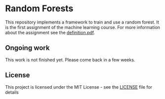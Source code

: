 # Random Forests
This repository implements a framework to train and use a random forest.
It is the first assignment of the machine learning course.
For more information about the assignment see the [definition.pdf](definition.pdf).

## Ongoing work
This work is not finished yet. Please come back in a few weeks.

## License
This project is licensed under the MIT License - see the [LICENSE](LICENSE) file for details